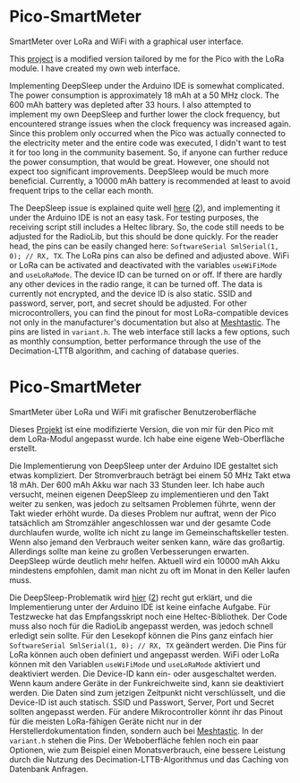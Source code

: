 # Pico-SmartMeter

SmartMeter over LoRa and WiFi with a graphical user interface.

This [project](https://www.ploesch.de/index.php?side=g-electricmeter) is a modified version tailored by me for the Pico with the LoRa module. I have created my own web interface.

Implementing DeepSleep under the Arduino IDE is somewhat complicated. The power consumption is approximately 18 mAh at a 50 MHz clock. The 600 mAh battery was depleted after 33 hours. I also attempted to implement my own DeepSleep and further lower the clock frequency, but encountered strange issues when the clock frequency was increased again. Since this problem only occurred when the Pico was actually connected to the electricity meter and the entire code was executed, I didn't want to test it for too long in the community basement. So, if anyone can further reduce the power consumption, that would be great. However, one should not expect too significant improvements. DeepSleep would be much more beneficial. Currently, a 10000 mAh battery is recommended at least to avoid frequent trips to the cellar each month.

The DeepSleep issue is explained quite well [here](https://github.com/earlephilhower/arduino-pico/issues/345) ([2](https://github.com/earlephilhower/arduino-pico/discussions/1544)), and implementing it under the Arduino IDE is not an easy task. For testing purposes, the receiving script still includes a Heltec library. So, the code still needs to be adjusted for the RadioLib, but this should be done quickly. For the reader head, the pins can be easily changed here: `SoftwareSerial SmlSerial(1, 0); // RX, TX`. The LoRa pins can also be defined and adjusted above. WiFi or LoRa can be activated and deactivated with the variables `useWiFiMode` and `useLoRaMode`. The device ID can be turned on or off. If there are hardly any other devices in the radio range, it can be turned off. The data is currently not encrypted, and the device ID is also static. SSID and password, server, port, and secret should be adjusted. For other microcontrollers, you can find the pinout for most LoRa-compatible devices not only in the manufacturer's documentation but also at [Meshtastic](https://github.com/meshtastic/firmware/blob/master/variants/). The pins are listed in `variant.h`. The web interface still lacks a few options, such as monthly consumption, better performance through the use of the Decimation-LTTB algorithm, and caching of database queries.

# Pico-SmartMeter

SmartMeter über LoRa und WiFi mit grafischer Benutzeroberfläche

Dieses [Projekt](https://www.ploesch.de/index.php?side=g-electricmeter) ist eine modifizierte Version, die von mir für den Pico mit dem LoRa-Modul angepasst wurde. Ich habe eine eigene Web-Oberfläche erstellt.

Die Implementierung von DeepSleep unter der Arduino IDE gestaltet sich etwas kompliziert. Der Stromverbrauch beträgt bei einem 50 MHz Takt etwa 18 mAh. Der 600 mAh Akku war nach 33 Stunden leer. Ich habe auch versucht, meinen eigenen DeepSleep zu implementieren und den Takt weiter zu senken, was jedoch zu seltsamen Problemen führte, wenn der Takt wieder erhöht wurde. Da dieses Problem nur auftrat, wenn der Pico tatsächlich am Stromzähler angeschlossen war und der gesamte Code durchlaufen wurde, wollte ich nicht zu lange im Gemeinschaftskeller testen. Wenn also jemand den Verbrauch weiter senken kann, wäre das großartig. Allerdings sollte man keine zu großen Verbesserungen erwarten. DeepSleep würde deutlich mehr helfen. Aktuell wird ein 10000 mAh Akku mindestens empfohlen, damit man nicht zu oft im Monat in den Keller laufen muss.

Die DeepSleep-Problematik wird [hier](https://github.com/earlephilhower/arduino-pico/issues/345) ([2](https://github.com/earlephilhower/arduino-pico/discussions/1544)) recht gut erklärt, und die Implementierung unter der Arduino IDE ist keine einfache Aufgabe. Für Testzwecke hat das Empfangsskript noch eine Heltec-Bibliothek. Der Code muss also noch für die RadioLib angepasst werden, was jedoch schnell erledigt sein sollte. Für den Lesekopf können die Pins ganz einfach hier `SoftwareSerial SmlSerial(1, 0); // RX, TX` geändert werden. Die Pins für LoRa können auch oben definiert und angepasst werden. WiFi oder LoRa können mit den Variablen `useWiFiMode` und `useLoRaMode` aktiviert und deaktiviert werden. Die Device-ID kann ein- oder ausgeschaltet werden. Wenn kaum andere Geräte in der Funkreichweite sind, kann sie deaktiviert werden. Die Daten sind zum jetzigen Zeitpunkt nicht verschlüsselt, und die Device-ID ist auch statisch. SSID und Passwort, Server, Port und Secret sollten angepasst werden. Für andere Mikrocontroller könnt ihr das Pinout für die meisten LoRa-fähigen Geräte nicht nur in der Herstellerdokumentation finden, sondern auch bei [Meshtastic](https://github.com/meshtastic/firmware/blob/master/variants/). In der `variant.h` stehen die Pins. Der Weboberfläche fehlen noch ein paar Optionen, wie zum Beispiel einen Monatsverbrauch, eine bessere Leistung durch die Nutzung des Decimation-LTTB-Algorithmus und das Caching von Datenbank Anfragen.
